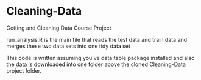 # Cleaning-Data
Getting and Cleaning Data Course Project

run_analysis.R is the main file that reads the test data and train data and merges these two data sets into one tidy data set

This code is written assuming you've data.table package installed and also the data is downloaded into one folder above the cloned Cleaning-Data project folder.

